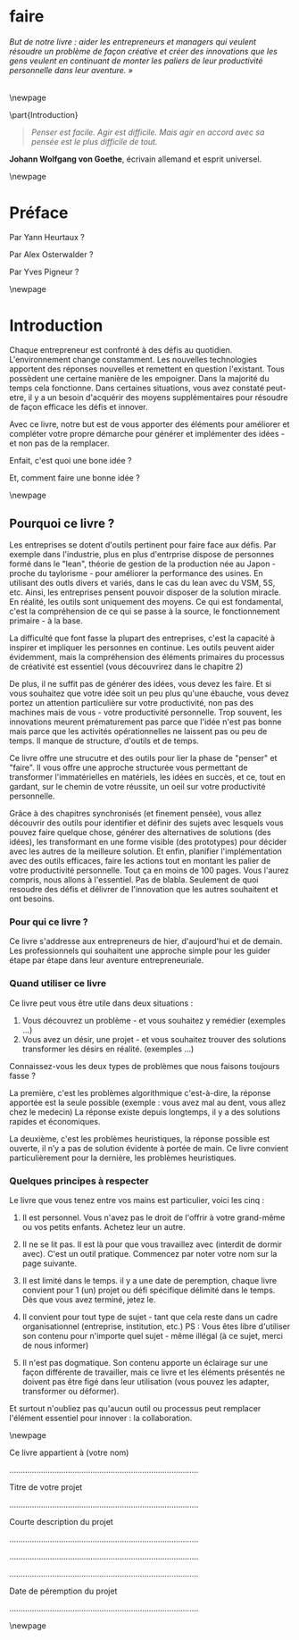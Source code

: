 
# faire

###### But de notre livre : aider les entrepreneurs et managers qui veulent résoudre un problème de façon créative et créer des innovations que les gens veulent en continuant de monter les paliers de leur productivité personnelle dans leur aventure. » 





\newpage

\part{Introduction}











> *Penser est facile. Agir est difficile. Mais agir en accord avec sa pensée est le plus difficile de tout.*
   
 **Johann Wolfgang von Goethe**, écrivain allemand et esprit universel. 
 
 
 
 
 
 
 
 
 
 
 
 
 

\newpage

# Préface 

Par Yann Heurtaux ?

Par Alex Osterwalder ?

Par Yves Pigneur ? 


\newpage

# Introduction 


Chaque entrepreneur est confronté à des défis au quotidien. L'environnement change constamment. Les nouvelles technologies apportent des réponses nouvelles et remettent en question l'existant. 
Tous possèdent une certaine manière de les empoigner. Dans la majorité du temps cela fonctionne. Dans certaines situations, vous avez constaté peut-etre, il y a un besoin d'acquérir des moyens supplémentaires pour résoudre de façon efficace les défis et innover. 

Avec ce livre, notre but est de vous apporter des éléments pour améliorer et compléter votre propre démarche pour générer et implémenter des idées - et non pas de la remplacer. 

Enfait, c'est quoi une bone idée ? 


Et, comment faire une bonne idée ? 



\newpage

## Pourquoi ce livre ? 

Les entreprises se dotent d'outils pertinent pour faire face aux défis. Par exemple dans l'industrie, plus en plus d'entrprise dispose de personnes formé dans le "lean", théorie de gestion de la production née au Japon - proche du taylorisme - pour améliorer la performance des usines. En utilisant des outls divers et variés, dans le cas du lean avec du VSM, 5S, etc. Ainsi, les entreprises pensent pouvoir disposer de la solution miracle. En réalité, les outils sont uniquement des moyens. Ce qui est fondamental, c'est la compréhension de ce qui se passe à la source, le fonctionnement primaire - à la base.

La difficulté que font fasse la plupart des entreprises, c'est la capacité à inspirer et impliquer les personnes en continue. Les outils peuvent aider évidemment, mais la compréhension des éléments primaires du processus de créativité est essentiel (vous découvrirez dans le chapitre 2)

De plus, il ne suffit pas de générer des idées, vous devez les faire. Et si vous souhaitez que votre idée soit un peu plus qu'une ébauche, vous devez portez un attention particulière sur votre productivité, non pas des machines mais de vous - votre productivité personnelle. Trop souvent, les innovations meurent prématurement pas parce que l'idée n'est pas bonne mais parce que les activités opérationnelles ne laissent pas ou peu de temps. Il manque de structure, d'outils et de temps. 

Ce livre offre une strucutre et des outils pour lier la phase de "penser" et "faire". Il vous offre une approche structurée vous permettant de transformer l'immatérielles en matériels, les idées en succès, et ce, tout en gardant, sur le chemin de votre réussite, un oeil sur votre productivité personnelle. 

Grâce à des chapitres synchronisés (et finement pensée), vous allez découvrir des outils pour identifier et définir des sujets avec lesquels vous pouvez faire quelque chose, générer des alternatives de solutions (des idées), les transformant en une forme visible (des prototypes) pour décider avec les autres de la meilleure solution. Et enfin, planifier l'implémentation avec des outils efficaces, faire les actions tout en montant les palier de votre productivité personnelle.
Tout ça en moins de 100 pages. Vous l'aurez compris, nous allons à l'essentiel. Pas de blabla. Seulement de quoi resoudre des défis et délivrer de l'innovation que les autres souhaitent et ont besoins. 

### Pour qui ce livre ? 

Ce livre s'addresse aux entrepreneurs de hier, d'aujourd'hui et de demain. Les professionnels qui souhaitent une approche simple pour les guider étape par étape dans leur aventure entrepreneuriale.

### Quand utiliser ce livre 

Ce livre peut vous être utile dans deux situations :
 
1. Vous découvrez un problème - et vous souhaitez y remédier (exemples ...)
2. Vous avez un désir, une projet - et vous souhaitez trouver des solutions transformer les désirs en réalité. (exemples ...)

Connaissez-vous les deux types de problèmes que nous faisons toujours fasse ? 

La première, c'est les problèmes algorithmique c'est-à-dire, la réponse apportée est la seule possible (exemple : vous avez mal au dent, vous allez chez le medecin) La réponse existe depuis longtemps, il y a des solutions rapides et économiques.

La deuxième, c'est les problèmes heuristiques, la réponse possible est ouverte, il n’y a pas de solution évidente à portée de main. Ce livre convient particulièrement pour la dernière, les problèmes heuristiques.  


### Quelques principes à respecter

Le livre que vous tenez entre vos mains est particulier, voici les cinq  : 

1. Il est personnel. Vous n'avez pas le droit de l'offrir à votre grand-même ou vos petits enfants. Achetez leur un autre. 

2. Il ne se lit pas. Il est là pour que vous travaillez avec (interdit de dormir avec). C'est un outil pratique. Commencez par noter votre nom sur la page suivante.

3. Il est limité dans le temps. il y a une date de peremption, chaque livre convient pour 1 (un) projet ou défi spécifique délimité dans le temps. Dès que vous avez terminé, jetez le. 

4. Il convient pour tout type de sujet - tant que cela reste dans un cadre organisationnel (entreprise, institution, etc.) PS : Vous êtes libre d'utiliser son contenu pour n'importe quel sujet - même illégal (à ce sujet, merci de nous informer)

5. Il n'est pas dogmatique. Son contenu apporte un éclairage sur une façon différente de travailler, mais ce livre et les éléments présentés ne doivent pas être figé dans leur utilisation (vous pouvez les adapter, transformer ou déformer). 

Et surtout n'oubliez pas qu'aucun outil ou processus peut remplacer l'élément essentiel pour innover : la collaboration. 





\newpage


 
Ce livre appartient à (votre nom)

....................................................................................


Titre de votre projet

....................................................................................

Courte description du projet

....................................................................................

....................................................................................

....................................................................................

Date de péremption du projet

....................................................................................




\newpage


